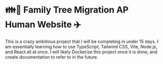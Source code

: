 # 👪🌳 Family Tree Migration AP Human Website ✈️

This is a crazy ambitious project that I will be completing in under 15 days. I am essentially learning how to use TypeScript, Tailwind CSS, Vite, Node.js, and React all at once. I will likely Dockerize this project once it is done, and create documentation to refer to in the future.